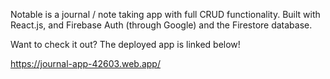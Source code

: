 Notable is a journal / note taking app with full CRUD functionality. Built with React.js, and Firebase Auth (through Google) and the Firestore database. 

Want to check it out? The deployed app is linked below! 

https://journal-app-42603.web.app/
